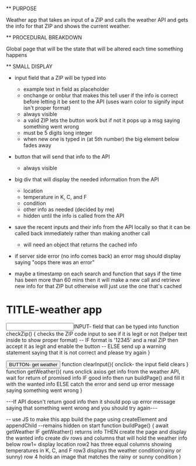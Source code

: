 ** PURPOSE

Weather app that takes an input of a ZIP and calls the weather API and gets the info for that ZIP and shows the current weather.

** PROCEDURAL BREAKDOWN

Global page that will be the state that will be altered each time something happens 

** SMALL DISPLAY

* input field that a ZIP will be typed into 
    * example text in field as placeholder
    * onchange or onblur that makes this tell user if the info is correct before letting it be sent to the API (uses warn color to signify input isn't proper format)
    * always visible
    * a valid ZIP lets the button work but if not it pops up a msg saying something went wrong
    * must be 5 digits long integer
    * when new one is typed in (at 5th number) the big element below fades away

* button that will send that info to the API 
    * always visible
    
* big div that will display the needed information from the API
    * location
    * temperature in K, C, and F
    * condition
    * other info as needed (decided by me)
    * hidden until the info is called from the API
    
* save the recent inputs and their info from the API locally so that it can be called back immediately rather than making another call
    * will need an object that returns the cached info

* if server side error (no info comes back) an error msg should display saying "oops there was an error"

* maybe a timestamp on each search and function that says if the time has been more than 60 mins then it will make a new call and retrieve new info for that ZIP but otherwise will just use the one that's cached


<div>

<h1>TITLE-weather app</h1>

<input>INPUT- field that can be typed into</input>
    function checkZip() {
        checks the ZIP code input to see if it is legit or not (helper text inside to show proper format)
    -- IF format is '12345' and a real ZIP then accept it as legit and enable the button
    -- ELSE send up a warning statement saying that it is not correct and please try again
    }
  
<button>BUTTON- get weather</button>
  function clearInput(){
      onclick- the input field clears
  }
    function getWeather(){
        runs onclick
        axios get info from the weather API, wait for return of promised info
        IF good info then run buildPage() and fill it with the wanted info
        ELSE catch the error and send up error message saying something went wrong
    }
    
</div>
---If API doesn't return good info then it should pop up error message saying that something went wrong and you should try again---

<div>

-- use JS to make this app build the page using createElement and appendChild
--remains hidden on start
function buildPage() {
    await getWeather
    IF getWeather() returns info
    THEN create the page and display the wanted info
    create div rows and columns that will hold the weather info below
    row1= display location
    row2 has three equal columns showing temperatures in K, C, and F
    row3 displays the weather condition(rainy or sunny)
    row 4 holds an image that matches the rainy or sunny condition
}


    
</div>
